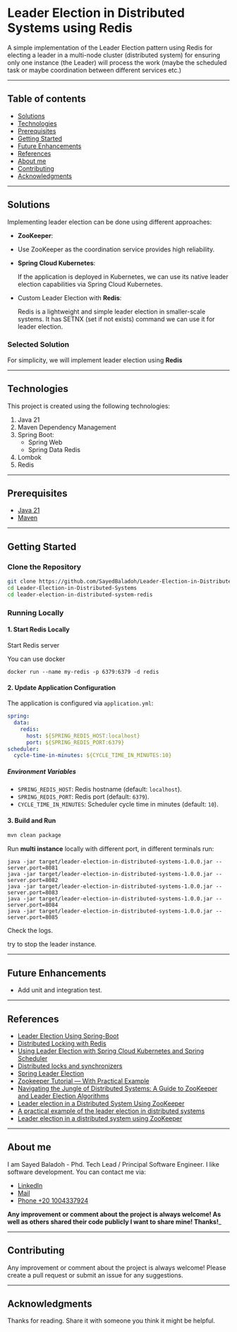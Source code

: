 # Leader Election in Distributed Systems using Redis

A simple implementation of the Leader Election pattern using Redis for electing a leader in a multi-node cluster (distributed system) for ensuring only one instance (the Leader) will process the work (maybe the scheduled task or maybe
coordination between different services etc.)

---

## Table of contents

* [Solutions](#solutions)
* [Technologies](#technologies)
* [Prerequisites](#prerequisites)
* [Getting Started](#getting-started)
* [Future Enhancements](#future-enhancements)
* [References](#references)
* [About me](#about-me)
* [Contributing](#contributing)
* [Acknowledgments](#acknowledgments)

---

## Solutions

Implementing leader election can be done using different approaches:

- **ZooKeeper**:

- Use ZooKeeper as the coordination service provides high reliability.

- **Spring Cloud Kubernetes**:

  If the application is deployed in Kubernetes, we can use its native leader election capabilities via Spring Cloud
  Kubernetes.

- Custom Leader Election with **Redis**:

  Redis is a lightweight and simple leader election in smaller-scale systems. It has SETNX (set if not exists) command
  we can use it for leader election.

### Selected Solution

For simplicity, we will implement leader election using **Redis**

---

## Technologies

This project is created using the following technologies:

1. Java 21
2. Maven Dependency Management
3. Spring Boot:
    - Spring Web
    - Spring Data Redis
5. Lombok
6. Redis

---

## Prerequisites

- [Java 21](https://jdk.java.net/21/)
- [Maven](https://maven.apache.org/install.html)

---

## Getting Started

### **Clone the Repository**

```bash
git clone https://github.com/SayedBaladoh/Leader-Election-in-Distributed-Systems-using-Redis-ZooKeeper-Spring-Cloud-Kubernetes.git
cd Leader-Election-in-Distributed-Systems
cd leader-election-in-distributed-system-redis
```

### **Running Locally**

#### 1. **Start Redis Locally**
Start Redis server

You can use docker
```shell
docker run --name my-redis -p 6379:6379 -d redis
```
#### 2. **Update Application Configuration**

The application is configured via `application.yml`:

```yaml
spring:
  data:
    redis:
      host: ${SPRING_REDIS_HOST:localhost}
      port: ${SPRING_REDIS_PORT:6379}
scheduler:
  cycle-time-in-minutes: ${CYCLE_TIME_IN_MINUTES:10}
```

##### Environment Variables

- `SPRING_REDIS_HOST`: Redis hostname (default: `localhost`).
- `SPRING_REDIS_PORT`: Redis port (default: `6379`).
- `CYCLE_TIME_IN_MINUTES`: Scheduler cycle time in minutes (default: `10`).

#### 3. **Build and Run**

```bash
mvn clean package
```
Run **multi instance** locally with different port,
in different terminals run:

```shell
java -jar target/leader-election-in-distributed-systems-1.0.0.jar --server.port=8081
java -jar target/leader-election-in-distributed-systems-1.0.0.jar --server.port=8082
java -jar target/leader-election-in-distributed-systems-1.0.0.jar --server.port=8083
java -jar target/leader-election-in-distributed-systems-1.0.0.jar --server.port=8084
java -jar target/leader-election-in-distributed-systems-1.0.0.jar --server.port=8085
```

Check the logs.

try to stop the leader instance.

---

## Future Enhancements

- Add unit and integration test.

---

## References

- [Leader Election Using Spring-Boot](https://allanvital.com/leader-election-using-spring-boot/)
- [Distributed Locking with Redis](https://carlosbecker.com/posts/distributed-locks-redis/)
- [Using Leader Election with Spring Cloud Kubernetes and Spring Scheduler](https://medium.com/@pedrommj8/using-leader-election-with-spring-cloud-kubernetes-and-spring-scheduler-8f7ea3e3e694)
- [Distributed locks and synchronizers](https://redisson.org/docs/data-and-services/locks-and-synchronizers/)
- [Spring Leader Election](https://docs.spring.io/spring-cloud-kubernetes/docs/current/reference/html/leader-election.html)
- [Zookeeper Tutorial — With Practical Example](https://bikas-katwal.medium.com/zookeeper-introduction-designing-a-distributed-system-using-zookeeper-and-java-7f1b108e236e)
- [Navigating the Jungle of Distributed Systems: A Guide to ZooKeeper and Leader Election Algorithms](https://hewi.blog/navigating-the-jungle-of-distributed-systems-a-guide-to-zookeeper-and-leader-election-algorithms)
- [Leader election in a Distributed System Using ZooKeeper](https://www.geeksforgeeks.org/leader-election-in-a-distributed-system-using-zookeeper/)
- [A practical example of the leader election in distributed systems](https://tolonbekov.medium.com/a-practical-example-of-the-leader-election-process-in-distributed-systems-2e1ce9aa42a6)
- [Leader election in a distributed system using ZooKeeper](https://medium.com/@minhaz1217/leader-election-in-a-distributed-system-using-zookeeper-b562e6d79855)

---

## About me

I am Sayed Baladoh - Phd. Tech Lead / Principal Software Engineer. I like software development. You can contact me via:

* [LinkedIn](https://www.linkedin.com/in/sayedbaladoh/)
* [Mail](mailto:sayedbaladoh@yahoo.com)
* [Phone +20 1004337924](tel:+201004337924)

**Any improvement or comment about the project is always welcome! As well as others shared their code publicly I want to
share mine! Thanks!**_

---

## Contributing

Any improvement or comment about the project is always welcome! Please create a pull request or submit an issue for any
suggestions.

---

## Acknowledgments

Thanks for reading. Share it with someone you think it might be helpful.